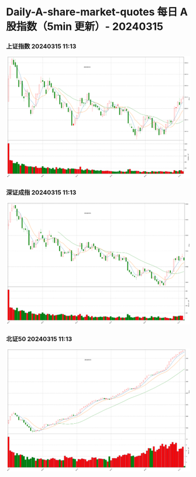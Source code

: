 
# Daily-A-share-market-quotes 每日 A 股指数（5min 更新）- 20240315

### 上证指数 20240315 11:13
![](./fig/2024/3/20240315-sh000001.png)

### 深证成指 20240315 11:13
![](./fig/2024/3/20240315-sz399001.png)

### 北证50 20240315 11:13
![](./fig/2024/3/20240315-bj899050.png)
